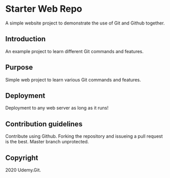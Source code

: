 # Starter Web Repo

A simple website project to demonstrate the use of Git and Github together.

## Introduction
An example project to learn different Git commands and features.

## Purpose
Simple web project to learn various Git commands and features.

## Deployment
Deployment to any web server as long as it runs!

## Contribution guidelines
Contribute using Github. Forking the repository and issueing a pull request is the best.
Master branch unprotected.

## Copyright
2020 Udemy.Git.